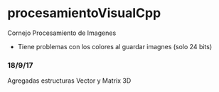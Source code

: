 # procesamientoVisualCpp
Cornejo Procesamiento de Imagenes<br/>
- Tiene problemas con los colores al guardar imagnes (solo 24 bits)
<h3> 18/9/17</h3>
Agregadas estructuras Vector y Matrix 3D
